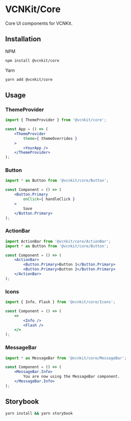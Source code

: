 # VCNKit/Core

Core UI components for VCNKit.

## Installation

NPM

```sh
npm install @vcnkit/core
```

Yarn

```sh
yarn add @vcnkit/core
```

## Usage

### ThemeProvider

```jsx
import { ThemeProvider } from '@vcnkit/core';

const App = () => (
    <ThemeProvider
        theme={ themeOverrides }
    >
        <YourApp />
    </ThemeProvider>
);
```

### Button

```jsx
import * as Button from '@vcnkit/core/Button';

const Component = () => (
    <Button.Primary
        onClick={ handleClick }
    >
        Save
    </Button.Primary>
);
```

### ActionBar

```jsx
import ActionBar from '@vcnkit/core/ActionBar';
import * as Button from '@vcnkit/core/Button';

const Component = () => (
    <ActionBar>
        <Button.Primary>Button 1</Button.Primary>
        <Button.Primary>Button 2</Button.Primary>
    </ActionBar>
);
```

### Icons

```jsx
import { Info, Flask } from '@vcnkit/core/Icons';

const Component = () => (
    <>
        <Info />
        <Flash />
    </>
);
```

### MessageBar

```jsx
import * as MessageBar from '@vcnkit/core/MessageBar';

const Component = () => (
    <MessageBar.Info>
        You are now using the MessageBar component.
    </MessageBar.Info>
);
```

## Storybook

```sh
yarn install && yarn storybook
```